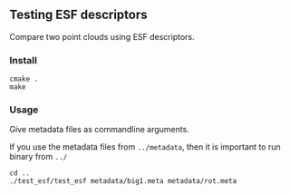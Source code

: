 ## Testing ESF descriptors
Compare two point clouds using ESF descriptors.

### Install

~~~~
cmake .
make
~~~~

### Usage
Give metadata files as commandline arguments.

If you use the metadata files from `../metadata`, then it is important to run binary from `../`

~~~~
cd ..
./test_esf/test_esf metadata/big1.meta metadata/rot.meta
~~~~
